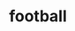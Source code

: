 ---
pid: LLP561
title: football
location_transcription: H & Wyoming
zipcode: '19124'
outside_phl: 
neighborhood: Juniata,Frankford,Feltonville
age: '14'
age_range: 13-19
instagram: 
image_file_name: LLP_561.jpg
proposal_transcription: For all the football fans. They can go see the monument and
  even play football there.  It will be made of stone and it will be in the field.
topic: Sports
topic_summary: '0'
type: Sculpture Statue
keywords_other: 
credit: "@wyo.Ant"
image_labels: 
twitter: 
facebook: 
permalink: "/monuments/llp561/"
layout: item-page
---